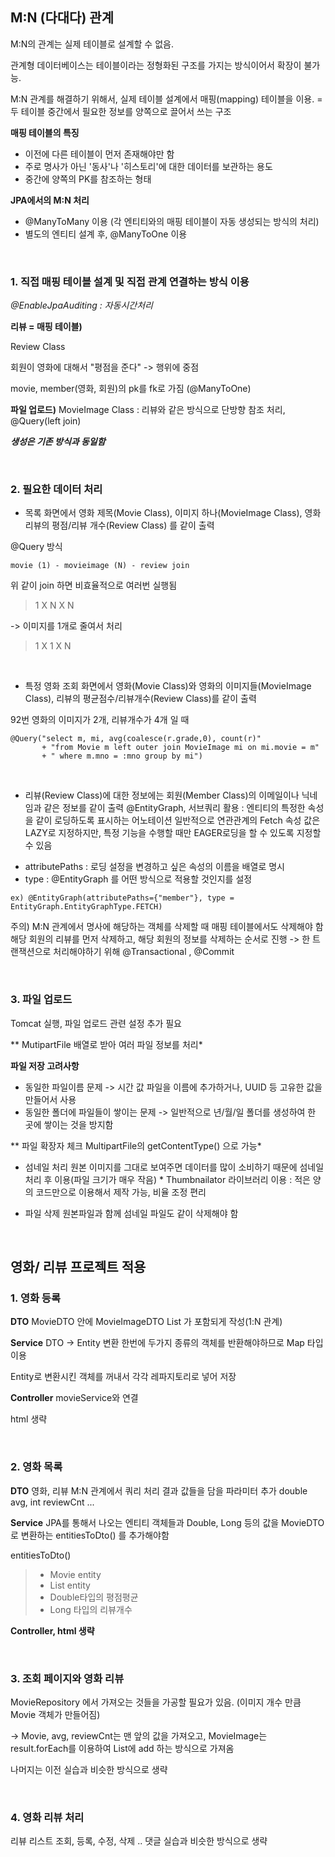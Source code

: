 ## M:N (다대다) 관계 
M:N의 관계는 실제 테이블로 설계할 수 없음.


관계형 데이터베이스는 테이블이라는 정형화된 구조를 가지는 방식이어서 확장이 불가능.


M:N 관계를 해결하기 위해서, 실제 테이블 설계에서 매핑(mapping) 테이블을 이용.
= 두 테이블 중간에서 필요한 정보를 양쪽으로 끌어서 쓰는 구조



****매핑 테이블의 특징**** 
- 이전에 다른 테이블이 먼저 존재해야만 함
- 주로 명사가 아닌 '동사'나 '히스토리'에 대한 데이터를 보관하는 용도
- 중간에 양쪽의 PK를 참조하는 형태



****JPA에서의 M:N 처리****
* @ManyToMany 이용 (각 엔티티와의 매핑 테이블이 자동 생성되는 방식의 처리)
* 별도의 엔티티 설계 후, @ManyToOne 이용

<br/>

### 1. 직접 매핑 테이블 설계 및 직접 관계 연결하는 방식 이용
*@EnableJpaAuditing : 자동시간처리*



****리뷰 = 매핑 테이블)****

Review Class

회원이 영화에 대해서 "평점을 준다" -> 행위에 중점

movie, member(영화, 회원)의 pk를 fk로 가짐 (@ManyToOne)



****파일 업로드)****
MovieImage Class
: 리뷰와 같은 방식으로 단방향 참조 처리, @Query(left join)



***생성은 기존 방식과 동일함***

<br/>

### 2. 필요한 데이터 처리
* 목록 화면에서 영화 제목(Movie Class), 이미지 하나(MovieImage Class), 영화 리뷰의 평점/리뷰 개수(Review Class) 를 같이 출력


@Query 방식 
```
movie (1) - movieimage (N) - review join
```



위 같이 join 하면 비효율적으로 여러번 실행됨
> 1 X N X N 


-> 이미지를 1개로 줄여서 처리
> 1 X 1 X N 

<br/>

* 특정 영화 조회 화면에서 영화(Movie Class)와 영화의 이미지들(MovieImage Class), 리뷰의 평균점수/리뷰개수(Review Class)를 같이 출력

92번 영화의 이미지가 2개, 리뷰개수가 4개 일 때
```
@Query("select m, mi, avg(coalesce(r.grade,0), count(r)" 
       + "from Movie m left outer join MovieImage mi on mi.movie = m" 
       + " where m.mno = :mno group by mi")
```

<br/>

* 리뷰(Review Class)에 대한 정보에는 회원(Member Class)의 이메일이나 닉네임과 같은 정보를 같이 출력 
@EntityGraph, 서브쿼리 활용
: 엔티티의 특정한 속성을 같이 로딩하도록 표시하는 어노테이션
일반적으로 연관관계의 Fetch 속성 값은 LAZY로 지정하지만, 특정 기능을 수행할 때만 EAGER로딩을 할 수 있도록 지정할 수 있음 

- attributePaths : 로딩 설정을 변경하고 싶은 속성의 이름을 배열로 명시
- type : @EntityGraph 를 어떤 방식으로 적용할 것인지를 설정
```
ex) @EntityGraph(attributePaths={"member"}, type = EntityGraph.EntityGraphType.FETCH)
```



주의) M:N 관계에서 명사에 해당하는 객체를 삭제할 때 매핑 테이블에서도 삭제해야 함
해당 회원의 리뷰를 먼저 삭제하고, 해당 회원의 정보를 삭제하는 순서로 진행
-> 한 트랜잭션으로 처리해야하기 위해 @Transactional , @Commit 

<br/>

### 3. 파일 업로드
Tomcat 실행, 파일 업로드 관련 설정 추가 필요


** MutipartFile 배열로 받아 여러 파일 정보를 처리*



****파일 저장 고려사항****
- 동일한 파일이름 문제 -> 시간 값 파일을 이름에 추가하거나, UUID 등 고유한 값을 만들어서 사용
- 동일한 폴더에 파일들이 쌓이는 문제 -> 일반적으로 년/월/일 폴더를 생성하여 한 곳에 쌓이는 것을 방지함



** 파일 확장자 체크 MultipartFile의 getContentType() 으로 가능*


* 섬네일 처리
원본 이미지를 그대로 보여주면 데이터를 많이 소비하기 때문에 섬네일 처리 후 이용(파일 크기가 매우 작음)
       * Thumbnailator 라이브러리 이용 : 적은 양의 코드만으로 이용해서 제작 가능, 비율 조정 편리



* 파일 삭제
원본파일과 함께 섬네일 파일도 같이 삭제해야 함

<br/>

## 영화/ 리뷰 프로젝트 적용
### 1. 영화 등록
****DTO****
MovieDTO 안에 MovieImageDTO List 가 포함되게 작성(1:N 관계)


****Service****
DTO -> Entity 변환
한번에 두가지 종류의 객체를 반환해야하므로 Map 타입 이용


Entity로 변환시킨 객체를 꺼내서 각각 레파지토리로 넣어 저장


****Controller****
movieService와 연결


html 생략

<br/>

### 2. 영화 목록
****DTO****
영화, 리뷰 M:N 관계에서 쿼리 처리 결과 값들을 담을 파라미터 추가
double avg, int reviewCnt ...


****Service****
JPA를 통해서 나오는 엔티티 객체들과 Double, Long 등의 값을 MovieDTO로 변환하는 entitiesToDto() 를 추가해야함


entitiesToDto()
> - Movie entity
> - List<MovieImage> entity
> - Double타입의 평점평균
> - Long 타입의 리뷰개수


****Controller, html 생략****

<br/>

### 3. 조회 페이지와 영화 리뷰
MovieRepository 에서 가져오는 것들을 가공할 필요가 있음.
(이미지 개수 만큼 Movie 객체가 만들어짐)

-> Movie, avg, reviewCnt는 맨 앞의 값을 가져오고, MovieImage는 result.forEach를 이용하여 List에 add 하는 방식으로 가져옴


나머지는 이전 실습과 비슷한 방식으로 생략

<br/>

### 4. 영화 리뷰 처리

리뷰 리스트 조회, 등록, 수정, 삭제 .. 댓글 실습과 비슷한 방식으로 생략 
